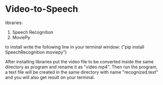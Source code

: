 # Video-to-Speech

libraries:
1. Speech Recognition
2. MoviePy

to install write the following line in your terminal window:
  ("pip install SpeechRecognition moviepy")
  
After installing libraries put the video file to be converted inside the same directory as program and rename it as "video.mp4".
Then run the program, a text file will be created in the same directory with name "recognized.text" and you will also get result on your terminal.
